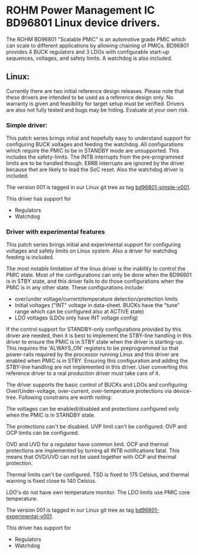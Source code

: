 # ROHM Power Management IC BD96801 Linux device drivers.

The ROHM BD96801 "Scalable PMIC" is an automotive grade PMIC which can scale to different applications by allowing chaining of PMICs. BD96801 provides 4 BUCK regulators and 3 LDOs with configurable start-up sequences, voltages, and safety limits. A watchdog is also included.

## Linux:

Currently there are two initial reference design releases. Please note that these drivers are intended to be used as a reference design only. No warranty is given and feasibility for target setup must be verified. Drivers are also not fully tested and bugs may be hiding. Evaluate at your own risk.

### Simple driver:

This patch series brings initial and hopefully easy to understand support for configuring BUCK voltages and feeding the watchdog. All configurations which require the PMIC to be in STANDBY mode are unsupported. This includes the safety-limits. The INTB interrupts from the pre-programmed limits are to be handled though. ERRB interrupts are ignored by the driver because thet are likely to lead the SoC reset. Also the watchdog driver is included.

The version 001 is tagged in our Linux git tree as tag [bd96801-simple-v001](https://github.com/RohmSemiconductor/Linux-Kernel-PMIC-Drivers/releases/tag/bd96801-simple-v001).

This driver has support for
* Regulators
* Watchdog

### Driver with experimental features

This patch series brings initial and experimental support for
configuring voltages and safety limits on Linux system. Also a driver
for watchdog feeding is included.

The most notable limitation of the linux driver is the inability to
control the PMIC state. Most of the configurations can only be done when
the BD96801 is in STBY state, and this driver fails to do those
configurations when the PMIC is in any other state. These configurations
include:
 - over/under voltage/current/temperature detection/protection limits
 - Initial voltages ("INT" voltage in data-sheet. BUCKs have the "tune"
   range which can be configured also at ACTIVE state)
 - LDO voltages (LDOs only have INT voltage config)

If the control support for STANDBY-only configurations provided by this
driver are needed, then it is best to implement the STBY-line handling in
this driver to ensure the PMIC is in STBY state when the driver is
starting-up. This requires the 'ALWAYS_ON' registers to be preprogrammed
so that power-rails required by the processor running Linux and this driver
are enabled when PMIC is in STBY. Ensuring this configuration and adding
the STBY-line handling are not implemented in this driver. User converting
this reference driver to a real production driver must take care of it.

The driver supports the basic control of BUCKs and LDOs and configuring
Over/Under-voltage, over-current, over-temperature protections via
device-tree. Following constrains are worth noting:

The voltages can be enabled/disabled and protections configured only
when the PMIC is in STANDBY state.

The protections can't be disabled. UVP limit can't be configured.
OVP and OCP limits can be configured.

OVD and UVD for a regulator have common limit.
OCP and thermal protections are implemented by turning all INTB
notifications fatal. This means that OVD/UVD can not be used together
with OCP and thermal protection.

Thermal limits can't be configured. TSD is fixed to 175 Celsius, and
thermal warning is fixed close to 140 Celsius.

LDO's do not have own temperature monitor. The LDO limits use PMIC
core temperature.

The version 001 is tagged in our Linux git tree as tag [bd96801-experimental-v001](https://github.com/RohmSemiconductor/Linux-Kernel-PMIC-Drivers/releases/tag/bd96801-experimental-v001).

This driver has support for
* Regulators
* Watchdog

